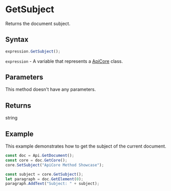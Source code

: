 # GetSubject

Returns the document subject.

## Syntax

```javascript
expression.GetSubject();
```

`expression` - A variable that represents a [ApiCore](../ApiCore.md) class.

## Parameters

This method doesn't have any parameters.

## Returns

string

## Example

This example demonstrates how to get the subject of the current document.

```javascript editor-docx
const doc = Api.GetDocument();
const core = doc.GetCore();
core.SetSubject("ApiCore Method Showcase");

const subject = core.GetSubject();
let paragraph = doc.GetElement(0);
paragraph.AddText("Subject: " + subject);

```
